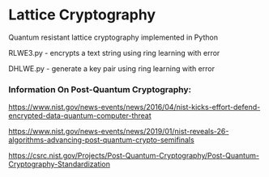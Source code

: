 # Lattice Cryptography

Quantum resistant lattice cryptography implemented in Python

RLWE3.py - encrypts a text string using ring learning with error

DHLWE.py - generate a key pair using ring learning with error




### Information On Post-Quantum Cryptography:

https://www.nist.gov/news-events/news/2016/04/nist-kicks-effort-defend-encrypted-data-quantum-computer-threat

https://www.nist.gov/news-events/news/2019/01/nist-reveals-26-algorithms-advancing-post-quantum-crypto-semifinals

https://csrc.nist.gov/Projects/Post-Quantum-Cryptography/Post-Quantum-Cryptography-Standardization
